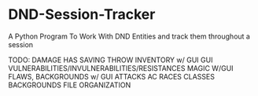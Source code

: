 # DND-Session-Tracker
A Python Program To Work With DND Entities and track them throughout a session

TODO:
DAMAGE HAS SAVING THROW
INVENTORY w/ GUI
GUI VULNERABILITIES/INVULNERABILITIES/RESISTANCES
MAGIC W/GUI
FLAWS, BACKGROUNDS w/ GUI
ATTACKS
AC
RACES
CLASSES
BACKGROUNDS
FILE ORGANIZATION